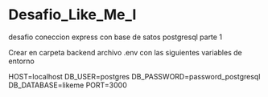 # Desafio_Like_Me_I
desafio coneccion express con base de satos postgresql parte 1

Crear en carpeta backend archivo .env con las siguientes variables de entorno

HOST=localhost
DB_USER=postgres
DB_PASSWORD=password_postgresql
DB_DATABASE=likeme
PORT=3000
